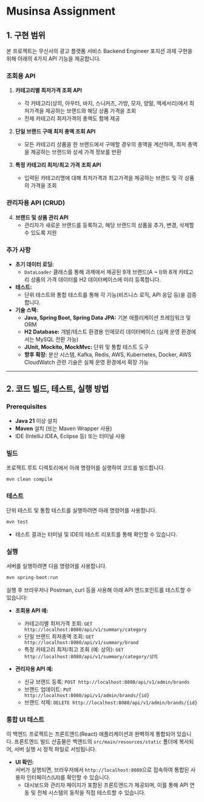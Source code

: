# Musinsa Assignment

## 1. 구현 범위

본 프로젝트는 무신사의 광고 플랫폼 서비스 Backend Engineer 포지션 과제 구현을 위해 아래의 4가지 API 기능을 제공합니다.

### 조회용 API
1. **카테고리별 최저가격 조회 API**  
   - 각 카테고리(상의, 아우터, 바지, 스니커즈, 가방, 모자, 양말, 액세서리)에서 최저가격을 제공하는 브랜드와 해당 상품 가격을 조회  
   - 전체 카테고리 최저가격의 총액도 함께 제공

2. **단일 브랜드 구매 최저 총액 조회 API**  
   - 모든 카테고리 상품을 한 브랜드에서 구매할 경우의 총액을 계산하여, 최저 총액을 제공하는 브랜드와 상세 가격 정보를 반환

3. **특정 카테고리 최저/최고 가격 조회 API**  
   - 입력된 카테고리명에 대해 최저가격과 최고가격을 제공하는 브랜드 및 각 상품의 가격을 조회

### 관리자용 API (CRUD)
4. **브랜드 및 상품 관리 API**  
   - 관리자가 새로운 브랜드를 등록하고, 해당 브랜드의 상품을 추가, 변경, 삭제할 수 있도록 지원

### 추가 사항
- **초기 데이터 로딩:**  
  - `DataLoader` 클래스를 통해 과제에서 제공된 9개 브랜드(A ~ I)와 8개 카테고리 상품의 가격 데이터를 H2 데이터베이스에 미리 등록합니다.
- **테스트:**  
  - 단위 테스트와 통합 테스트를 통해 각 기능(비즈니스 로직, API 응답 등)을 검증합니다.
- **기술 스택:**  
  - **Java, Spring Boot, Spring Data JPA:** 기본 애플리케이션 프레임워크 및 ORM  
  - **H2 Database:** 개발/테스트 환경용 인메모리 데이터베이스 (실제 운영 환경에서는 MySQL 전환 가능)  
  - **JUnit, Mockito, MockMvc:** 단위 및 통합 테스트 도구  
  - **향후 확장:** 분산 시스템, Kafka, Redis, AWS, Kubernetes, Docker, AWS CloudWatch 관련 기술은 실제 운영 환경에서 확장 가능

---

## 2. 코드 빌드, 테스트, 실행 방법

### Prerequisites
- **Java 21** 이상 설치
- **Maven** 설치 (또는 Maven Wrapper 사용)
- IDE (IntelliJ IDEA, Eclipse 등) 또는 터미널 사용

### 빌드
프로젝트 루트 디렉토리에서 아래 명령어를 실행하여 코드를 빌드합니다.
```bash
mvn clean compile
```

### 테스트
단위 테스트 및 통합 테스트를 실행하려면 아래 명령어를 사용합니다.
```bash
mvn test
```
- 테스트 결과는 터미널 및 IDE의 테스트 리포트를 통해 확인할 수 있습니다.

### 실행
서버를 실행하려면 다음 명령어를 사용합니다.
```bash
mvn spring-boot:run
```
실행 후 브라우저나 Postman, curl 등을 사용해 아래 API 엔드포인트를 테스트할 수 있습니다:

- **조회용 API 예:**
  - 카테고리별 최저가격 조회: `GET http://localhost:8080/api/v1/summary/category`
  - 단일 브랜드 최저총액 조회: `GET http://localhost:8080/api/v1/summary/brand`
  - 특정 카테고리 최저/최고 조회 (예: 상의): `GET http://localhost:8080/api/v1/summary/category/상의`

- **관리자용 API 예:**
  - 신규 브랜드 등록: `POST http://localhost:8080/api/v1/admin/brands`
  - 브랜드 업데이트: `PUT http://localhost:8080/api/v1/admin/brands/{id}`
  - 브랜드 삭제: `DELETE http://localhost:8080/api/v1/admin/brands/{id}`

### 통합 UI 테스트

이 백엔드 프로젝트는 프론트엔드(React) 애플리케이션과 완벽하게 통합되어 있습니다. 프론트엔드 빌드 산출물은 백엔드의 `src/main/resources/static` 폴더에 복사되어, 서버 실행 시 정적 파일로 서빙됩니다.

- **UI 확인:**  
  서버가 실행되면, 브라우저에서 `http://localhost:8080`으로 접속하여 통합된 사용자 인터페이스(UI)를 확인할 수 있습니다.  
  - 대시보드와 관리자 페이지가 포함된 프론트엔드가 제공되며, 이를 통해 API 연동 및 전체 시스템의 동작을 직접 테스트할 수 있습니다.